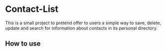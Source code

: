 # Contact-List

This is a small project to pretend offer to users a simple way to save, delete, update and search for information about contacts in its personal directory.

## How to use

